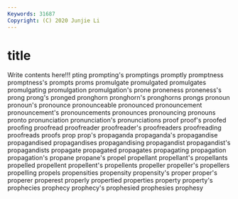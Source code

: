 ```yaml
---
Keywords: 31687
Copyright: (C) 2020 Junjie Li
---
```


# title

Write contents here!!!
pting 
prompting's 
promptings
promptly 
promptness 
promptness's 
prompts 
proms 
promulgate 
promulgated 
promulgates 
promulgating 
promulgation
promulgation's 
prone 
proneness 
proneness's 
prong 
prong's 
pronged 
pronghorn 
pronghorn's 
pronghorns
prongs 
pronoun 
pronoun's 
pronounce 
pronounceable 
pronounced 
pronouncement 
pronouncement's 
pronouncements 
pronounces
pronouncing 
pronouns 
pronto 
pronunciation 
pronunciation's 
pronunciations 
proof 
proof's 
proofed 
proofing
proofread 
proofreader 
proofreader's 
proofreaders 
proofreading 
proofreads 
proofs 
prop 
prop's 
propaganda
propaganda's 
propagandise 
propagandised 
propagandises 
propagandising 
propagandist 
propagandist's 
propagandists 
propagate 
propagated
propagates 
propagating 
propagation 
propagation's 
propane 
propane's 
propel 
propellant 
propellant's 
propellants
propelled 
propellent 
propellent's 
propellents 
propeller 
propeller's 
propellers 
propelling 
propels 
propensities
propensity 
propensity's 
proper 
proper's 
properer 
properest 
properly 
propertied 
properties 
property
property's 
prophecies 
prophecy 
prophecy's 
prophesied 
prophesies 
prophesy 
